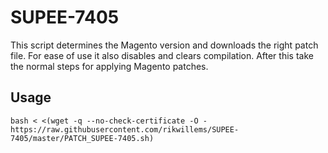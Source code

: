 # SUPEE-7405

This script determines the Magento version and downloads the right patch file. For ease of use it also disables and clears compilation. After this take the normal steps for applying Magento patches.

## Usage

```
bash < <(wget -q --no-check-certificate -O - https://raw.githubusercontent.com/rikwillems/SUPEE-7405/master/PATCH_SUPEE-7405.sh)
```
